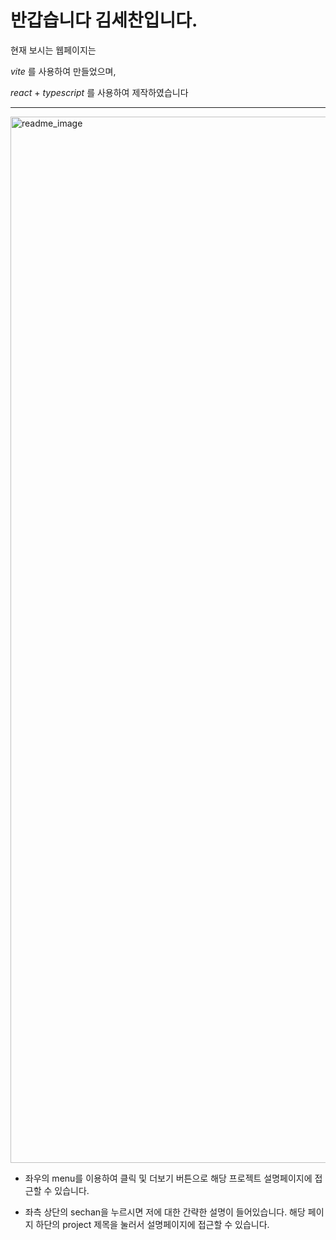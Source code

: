 # 반갑습니다 김세찬입니다.

현재 보시는 웹페이지는 

_vite_  를 사용하여 만들었으며,

_react_  +  _typescript_ 를 사용하여 제작하였습니다


---


<img width="1674" alt="readme_image" src="https://github.com/Ksechan/portfolio/assets/74916518/2d5e0d4e-e798-4419-98cb-ce106b30bfd4">



* 좌우의 menu를 이용하여 클릭 및 더보기 버튼으로 해당 프로젝트 설명페이지에 접근할 수 있습니다.

* 좌측 상단의 sechan을 누르시면 저에 대한 간략한 설명이 들어있습니다. 해당 페이지 하단의 project 제목을 눌러서 설명페이지에 접근할 수 있습니다.
